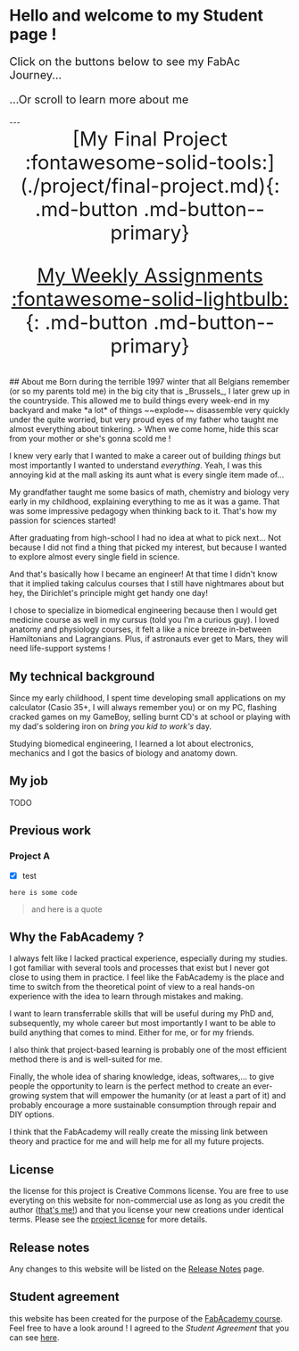 <div class="homeTitle">
  <h1>Hello and welcome to my Student page !</h1>
  <p style=font-size:20px;">Click on the buttons below to see my FabAc Journey...</p>
  <p style=font-size:20px;">...Or scroll to learn more about me</p>
</div>
---
<center style="font-size:35px;">
[My Final Project :fontawesome-solid-tools:](./project/final-project.md){: .md-button .md-button--primary}


[My Weekly Assignments :fontawesome-solid-lightbulb:](./modules/){: .md-button .md-button--primary}
</center>
## About me
Born during the terrible 1997 winter that all Belgians remember (or so my parents told me) in the big city that is _Brussels_, I later grew up in the countryside. This allowed me to build things every week-end in my backyard and make *a lot* of things ~~explode~~ disassemble very quickly under the quite worried, but very proud eyes of my father who taught me almost everything about tinkering.
>  When we come home, hide this scar from your mother or she's gonna scold me !

I knew very early that I wanted to make a career out of building _things_ but most importantly I wanted to understand _everything_. Yeah, I was this annoying kid at the mall asking its aunt what is every single item made of...

My grandfather taught me some basics of math, chemistry and biology very early in my childhood, explaining everything to me as it was a game. That was some impressive pedagogy when thinking back to it. That's how my passion for sciences started!

After graduating from high-school I had no idea at what to pick next... Not because I did not find a thing that picked my interest, but because I wanted to explore almost every single field in science.

And that's basically how I became an engineer! At that time I didn't know that it implied taking calculus courses that I still have nightmares about but hey, the Dirichlet's principle might get handy one day!

I chose to specialize in biomedical engineering because then I would get medicine course as well in my cursus (told you I'm a curious guy). I loved anatomy and physiology courses, it felt a like a nice breeze in-between Hamiltonians and Lagrangians. Plus, if astronauts ever get to Mars, they will need life-support systems !

## My technical background
Since my early childhood, I spent time developing small applications on my calculator (Casio 35+, I will always remember you) or on my PC, flashing cracked games on my GameBoy, selling burnt CD's at school or playing with my dad's soldering iron on _bring you kid to work's_ day.

Studying biomedical engineering, I learned a lot about electronics, mechanics and I got the basics of biology and anatomy down.

## My job
TODO
## Previous work
### Project A
- [x] test


`here is some code`
> and here is a quote


## Why the FabAcademy ?

I always felt like I lacked practical experience, especially during my studies. I got familiar with several tools and processes that exist but I never got close to using them in practice. I feel like the FabAcademy is the place and time to switch from the theoretical point of view to a real hands-on experience with the idea to learn through mistakes and making.

 I want to learn transferrable skills that will be useful during my PhD and, subsequently, my whole career but most importantly I want to be able to build anything that comes to mind. Either for me, or for my friends.

I also think that project-based learning is probably one of the most efficient method there is and is well-suited for me.

Finally, the whole idea of sharing knowledge, ideas, softwares,... to give people the opportunity to learn is the perfect method to create an ever-growing system that will empower the humanity (or at least a part of it) and probably encourage a more sustainable consumption through repair and DIY options.

I think that the FabAcademy will really create the missing link between theory and practice for me and will help me for all my future projects.




## License
the license for this project is Creative Commons license. You are free to use everyting on this website for non-commercial use as long as you credit the author ([that's me!](index.md#about-me)) and that you license your new creations under identical terms. Please see the [project license](./about/license.md) for more details.
## Release notes
Any changes to this website will be listed on the [Release Notes](./about/release-notes.md) page.

## Student agreement
this website has been created for the purpose of the [FabAcademy course](http://fabacademy.org/). Feel free to have a look around ! I agreed to the _Student Agreement_ that you can see [here](./about/agreement.md).
